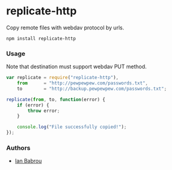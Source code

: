 replicate-http
====

Copy remote files with webdav protocol by urls.

```
npm install replicate-http
```

### Usage

Note that destination must support webdav PUT method.

```javascript
var replicate = require("replicate-http"),
    from      = "http://pewpewpew.com/passwords.txt",
    to        = "http://backup.pewpewpew.com/passwords.txt";

replicate(from, to, function(error) {
    if (error) {
        throw error;
    }

    console.log("File successfully copied!");
});

```

### Authors

* [Ian Babrou](https://github.com/bobrik)
